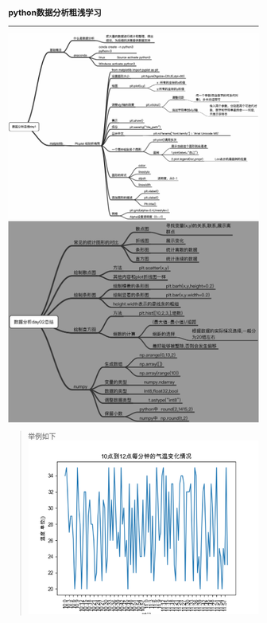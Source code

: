 ### python数据分析粗浅学习
---

![笔记](https://raw.githubusercontent.com/chenweizhe/data_analysis_test_withpython/master/note/%E6%95%B0%E6%8D%AE%E5%88%86%E6%9E%90day01%E6%80%BB%E7%BB%93.png)
![笔记](https://raw.githubusercontent.com/chenweizhe/data_analysis_test_withpython/master/note/%E6%95%B0%E6%8D%AE%E5%88%86%E6%9E%90day02%E6%80%BB%E7%BB%93.png)
> 举例如下
![avatar](https://raw.githubusercontent.com/chenweizhe/data_analysis_test_withpython/master/venv/include/matplotlibTs/test2.png)
